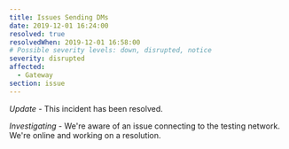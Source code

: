 ```yaml
---
title: Issues Sending DMs
date: 2019-12-01 16:24:00
resolved: true
resolvedWhen: 2019-12-01 16:58:00
# Possible severity levels: down, disrupted, notice
severity: disrupted
affected:
  - Gateway
section: issue
---
```


_Update_ - This incident has been resolved.

_Investigating_ - We're aware of an issue connecting to the testing network. We're online and working on a resolution.
